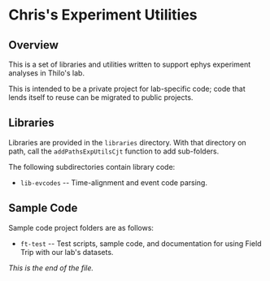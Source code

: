 # Chris's Experiment Utilities

## Overview

This is a set of libraries and utilities written to support ephys experiment
analyses in Thilo's lab.

This is intended to be a private project for lab-specific code; code that
lends itself to reuse can be migrated to public projects.


## Libraries

Libraries are provided in the `libraries` directory. With that directory
on path, call the `addPathsExpUtilsCjt` function to add sub-folders.

The following subdirectories contain library code:

* `lib-evcodes` --
Time-alignment and event code parsing.


## Sample Code

Sample code project folders are as follows:

* `ft-test` --
Test scripts, sample code, and documentation for using Field Trip with our
lab's datasets.


*This is the end of the file.*
